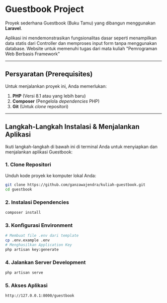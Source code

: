 # Guestbook Project

Proyek sederhana Guestbook (Buku Tamu) yang dibangun menggunakan **Laravel**.

Aplikasi ini mendemonstrasikan fungsionalitas dasar seperti menampilkan data statis dari Controller dan memproses input form tanpa menggunakan database. Website untuk memenuhi tugas dari mata kuliah "Pemrograman Web Berbasis Framework"

---

## Persyaratan (Prerequisites)

Untuk menjalankan proyek ini, Anda memerlukan:

1.  **PHP** (Versi 8.1 atau yang lebih baru)
2.  **Composer** (Pengelola *dependencies* PHP)
3.  **Git** (Untuk *clone* repositori)

---

## Langkah-Langkah Instalasi & Menjalankan Aplikasi

Ikuti langkah-langkah di bawah ini di terminal Anda untuk menyiapkan dan menjalankan aplikasi Guestbook:

### 1. Clone Repositori

Unduh kode proyek ke komputer lokal Anda:

```bash
git clone https://github.com/ganzawajendra/kuliah-guestbook.git
cd guestbook
```
### 2. Instalasi Dependencies
```bash
composer install
```
### 3. Konfigurasi Environment
```bash
# Membuat file .env dari template
cp .env.example .env
# Menghasilkan Application Key
php artisan key:generate
```
### 4. Jalankan Server Development
```bash
php artisan serve
```
### 5. Akses Aplikasi
```bash
http://127.0.0.1:8000/guestbook
```


